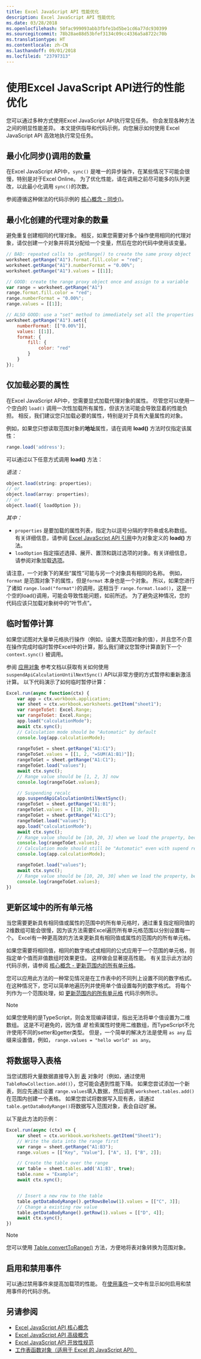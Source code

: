 ```yaml
---
title: Excel JavaScript API 性能优化
description: Excel JavaScript API 性能优化
ms.date: 03/28/2018
ms.openlocfilehash: 50fac999093abb3fbfe1bd5be1cd6a77dc930399
ms.sourcegitcommit: 78b28ae88d53bfef3134c09cc4336a5a8722c70b
ms.translationtype: HT
ms.contentlocale: zh-CN
ms.lasthandoff: 09/01/2018
ms.locfileid: "23797313"
---
```

# <a name="performance-optimization-using-the-excel-javascript-api"></a>使用Excel JavaScript API进行的性能优化

您可以通过多种方式使用Excel JavaScript API执行常见任务。 你会发现各种方法之间的明显性能差异。 本文提供指导和代码示例，向您展示如何使用 Excel JavaScript API 高效地执行常见任务。

## <a name="minimize-the-number-of-sync-calls"></a>最小化同步()调用的数量

在Excel JavaScript API中，```sync()``` 是唯一的异步操作，在某些情况下可能会很慢，特别是对于Excel Online。 为了优化性能，请在调用之前尽可能多的队列更改，以此最小化调用 ```sync()```的次数。

参阅遵循这种做法的代码示例的 [核心概念 - 同步()](excel-add-ins-core-concepts.md#sync)。

## <a name="minimize-the-number-of-proxy-objects-created"></a>最小化创建的代理对象的数量

避免重复创建相同的代理对象。 相反，如果您需要对多个操作使用相同的代理对象，请仅创建一个对象并将其分配给一个变量，然后在您的代码中使用该变量。

```javascript
// BAD: repeated calls to .getRange() to create the same proxy object
worksheet.getRange("A1").format.fill.color = "red";
worksheet.getRange("A1").numberFormat = "0.00%";
worksheet.getRange("A1").values = [[1]];

// GOOD: create the range proxy object once and assign to a variable
var range = worksheet.getRange("A1")
range.format.fill.color = "red";
range.numberFormat = "0.00%";
range.values = [[1]];

// ALSO GOOD: use a "set" method to immediately set all the properties without even needing to create a variable!
worksheet.getRange("A1").set({
    numberFormat: [["0.00%"]],
    values: [[1]],
    format: {
        fill: {
            color: "red"
        }
    }
});
```

## <a name="load-necessary-properties-only"></a>仅加载必要的属性

在Excel JavaScript API中，您需要显式加载代理对象的属性。 尽管您可以使用一个空白的 ```load()``` 调用一次性加载所有属性，但该方法可能会导致显着的性能负担。 相反，我们建议您只加载必要的属性，特别是对于具有大量属性的对象。

例如，如果您只想读取范围对象的**地址**属性，请在调用 **load()** 方法时仅指定该属性：
 
```js
range.load('address');
```
 
可以通过以下任意方式调用 **load()** 方法：
 
_语法：_
 
```js
object.load(string: properties);
// or
object.load(array: properties);
// or
object.load({ loadOption });
```
 
_其中：_
 
* `properties` 是要加载的属性列表，指定为以逗号分隔的字符串或名称数组。 有关详细信息，请参阅 [Excel JavaScript API 引用](https://docs.microsoft.com/javascript/office/overview/excel-add-ins-reference-overview)中为对象定义的 **load()** 方法。
* `loadOption` 指定描述选择、展开、置顶和跳过选项的对象。有关详细信息，请参阅对象加载[选项](https://docs.microsoft.com/javascript/api/office/officeextension.loadoption)。

请注意，一个对象下的某些“属性”可能与另一个对象具有相同的名称。 例如，`format` 是范围对象下的属性，但是`format` 本身也是一个对象。 所以，如果您进行了诸如 `range.load("format")`的调用，这相当于 `range.format.load()`，这是一个空的load()调用，可能会导致性能问题，如前所述。 为了避免这种情况，您的代码应该只加载对象树中的“叶节点”。 

## <a name="suspend-calculation-temporarily"></a>临时暂停计算

如果您试图对大量单元格执行操作（例如，设置大范围对象的值），并且您不介意在操作完成时临时暂停Excel中的计算，那么我们建议您暂停计算直到下一个 ```context.sync()``` 被调用。

参阅 [应用对象](https://docs.microsoft.com/javascript/api/excel/excel.application) 参考文档以获取有关如何使用 ```suspendApiCalculationUntilNextSync()``` API以非常方便的方式暂停和重新激活计算。 以下代码演示了如何临时暂停计算：

```js
Excel.run(async function(ctx) {
    var app = ctx.workbook.application;
    var sheet = ctx.workbook.worksheets.getItem("sheet1");
    var rangeToSet: Excel.Range;
    var rangeToGet: Excel.Range;
    app.load("calculationMode");
    await ctx.sync();
    // Calculation mode should be "Automatic" by default
    console.log(app.calculationMode);
    
    rangeToSet = sheet.getRange("A1:C1");
    rangeToSet.values = [[1, 2, "=SUM(A1:B1)"]];
    rangeToGet = sheet.getRange("A1:C1");
    rangeToGet.load("values");
    await ctx.sync();
    // Range value should be [1, 2, 3] now
    console.log(rangeToGet.values);

    // Suspending recalc
    app.suspendApiCalculationUntilNextSync();
    rangeToSet = sheet.getRange("A1:B1");
    rangeToSet.values = [[10, 20]];
    rangeToGet = sheet.getRange("A1:C1");
    rangeToGet.load("values");
    app.load("calculationMode");
    await ctx.sync();
    // Range value should be [10, 20, 3] when we load the property, because calculation is suspended at that point
    console.log(rangeToGet.values);
    // Calculation mode should still be "Automatic" even with supend recalc
    console.log(app.calculationMode);

    rangeToGet.load("values");
    await ctx.sync();
    // Range value should be [10, 20, 30] when we load the property, because calculation is resumed after last sync
    console.log(rangeToGet.values);
})
```

## <a name="update-all-cells-in-a-range"></a>更新区域中的所有单元格 

当您需要更新具有相同值或属性的范围中的所有单元格时，通过重复指定相同值的2维数组可能会很慢，因为该方法需要Excel遍历所有单元格范围以分别设置每一个。 Excel有一种更高效的方法来更新具有相同值或属性的范围内的所有单元格。

如果您需要将相同值，相同的数字格式或相同的公式应用于一个范围的单元格，则指定单个值而非值数组时效果更佳。 这样做会显著提高性能。 有关显示此方法的代码示例，请参阅 [核心概念 - 更新范围内的所有单元格](excel-add-ins-core-concepts.md#update-all-cells-in-a-range)。

您可以应用此方法的一种常见情况是在工作表中的不同列上设置不同的数字格式。 在这种情况下，您可以简单地遍历列并使用单个值设置每列的数字格式。 将每个列作为一个范围处理，如 [更新范围内的所有单元格](excel-add-ins-core-concepts.md#update-all-cells-in-a-range) 代码示例所示。

> [!NOTE]
> 如果您使用的是TypeScript，则会发现编译错误，指出无法将单个值设置为二维数组。  这是不可避免的，因为值 *是* 检索属性时使用二维数组，而TypeScript不允许使用不同的setter和getter类型。  但是，一个简单的解决方法是使用 `as any` 后缀来设置值，例如， `range.values = "hello world" as any`。

## <a name="importing-data-into-tables"></a>将数据导入表格

当您试图将大量数据直接导入到 [表](https://docs.microsoft.com/javascript/api/excel/excel.table) 对象时（例如，通过使用 `TableRowCollection.add()`），您可能会遇到性能下降。 如果您尝试添加一个新表，则应先通过设置 `range.values`填入数据，然后调用 `worksheet.tables.add()` 在范围内创建一个表格。 如果您尝试将数据写入现有表，请通过 `table.getDataBodyRange()`将数据写入范围对象，表会自动扩展。 

以下是此方法的示例：

```js
Excel.run(async (ctx) => {
    var sheet = ctx.workbook.worksheets.getItem("Sheet1");
    // Write the data into the range first 
    var range = sheet.getRange("A1:B3");
    range.values = [["Key", "Value"], ["A", 1], ["B", 2]];

    // Create the table over the range
    var table = sheet.tables.add('A1:B3', true);
    table.name = "Example";
    await ctx.sync();


    // Insert a new row to the table
    table.getDataBodyRange().getRowsBelow(1).values = [["C", 3]];
    // Change a existing row value
    table.getDataBodyRange().getRow(1).values = [["D", 4]];
    await ctx.sync();
})
```

> [!NOTE]
> 您可以使用 [Table.convertToRange()](https://docs.microsoft.com/javascript/api/excel/excel.table#converttorange--) 方法，方便地将表对象转换为范围对象。

## <a name="enable-and-disable-events"></a>启用和禁用事件

可以通过禁用事件来提高加载项的性能。 在[使用事件](excel-add-ins-events.md#enable-and-disable-events)一文中有显示如何启用和禁用事件的代码示例。

## <a name="see-also"></a>另请参阅

- [Excel JavaScript API 核心概念](excel-add-ins-core-concepts.md)
- [Excel JavaScript API 高级概念](excel-add-ins-advanced-concepts.md)
- [Excel JavaScript API 开放性规范](https://github.com/OfficeDev/office-js-docs/tree/ExcelJs_OpenSpec)
- [工作表函数对象（适用于 Excel 的 JavaScript API）](https://docs.microsoft.com/javascript/api/excel/excel.functions)
